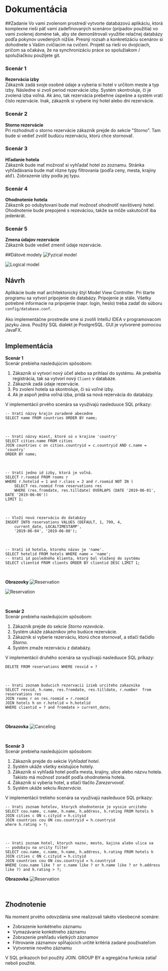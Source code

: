 # Dokumentácia

##Zadanie
Vo vami zvolenom prostredí vytvorte databázovú aplikáciu, 
ktorá komplexne rieši päť vami zadefinovaných scenárov (prípadov použitia) 
vo vami zvolenej doméne tak, aby ste demonštrovali využitie relačnej databázy 
podľa pokynov uvedených nižšie. Presný rozsah a konkretizáciu scenárov si
dohodnete s Vašim cvičiacim na cvičení. Projekt sa rieši vo dvojiciach, 
pričom sa očakáva, že na synchronizáciu práce so spolužiakom / spolužiačkou 
použijete git.

### Scenár 1
**Rezervácia izby**\
Zákazník zadá svoje osobné údaje a vyberia si hotel v určitom meste a typ izby. Následne si zvolí 
period rezervácie izby. Systém skontroluje, či je zvolená izba voľná. Ak áno, tak 
rezervácia prebehne úspešne a systém vratí číslo rezervácie. Inak, zákazník si vyberie iný
hotel alebo dni rezervácie.

### Scenár 2 
**Storno rezervácie**\
Pri rozhodnutí o storno rezervácie zákazník prejde do sekcie "Storno".
Tam bude si vedieť zvoliť budúcu rezerváciu, ktorú chce stornovať.

### Scenár 3
**Hľadanie hotela**\
Zákazník bude mať možnosť si vyhľadať hotel zo zoznamu. Stránka vyhľadávania 
bude mať rôzne typy filtrovania (podľa ceny, mesta, krajiny atď). Zobrazenie izby podla jej typu.

### Scenár 4
**Ohodnotenie hotela**\
Zákazník po odubytovaní bude mať možnosť ohodnotiť navštívený hotel. Ohodnotenie
bude prepojené s rezeváciou, takže sa môže uskutočniť iba jedenkrát.

### Scenár 5
**Zmena údajov rezervácie**\
Zákazník bude vedieť zmeniť údaje rezervácie.

##Dátové modely
![Fyzical model](fyzical_model.png)

![Logical model](logical_model.png)

## Návrh
Aplikácie bude mať architektonický štýl Model View Controller.
Pri štarte programu sa vytvorí pripojenie do databázy. Pripojenie je stále. 
Všetky potrebné informacie na pripojenie (napr. login, heslo) treba zadať do 
súboru ```config/database.conf```.\
\
Ako implementáčne prostredie sme si zvolili IntelliJ IDEA v programovacom 
jazyku Java. Použitý SQL dialekt je PostgreSQL. GUI je vytvorené pomocou JavaFX.

## Implementácia

**Scenár 1**\
Scenár prebieha nasledujúcim spôsobom:
1. Zákazník si vytvorí nový účeť alebo sa prihlasí do systému. Ak prebehla registrácia,
tak sa vytvorí nový ```Client``` v databáze.
2. Zákazník zadá údaje rezervácie.
3. Po zvolení hotela sa skontroluje, či sú voľné izby.
4. Ak je aspoň jedna voľná izba, pridá sa nová rezervácia do databázy.
 
V implementácii prvého scenára sa využívajú nasleduuce SQL príkazy:

    -- Vratí názvy krajín zoradené abecedne
    SELECT name FROM countries ORDER BY name;
    
<br> 

    -- Vratí názvy miest, ktoré sú v krajine 'country'
    SELECT cities.name FROM cities 
    JOIN countries c on cities.countryid = c.countryid AND c.name = 'country'
    ORDER BY name;
   
<br>
   
    -- Vratí jedno id izby, ktorá je voľná.
    SELECT r.roomid FROM rooms r
    WHERE r.hotelid = 1 and r.class = 2 and r.roomid NOT IN (
        SELECT res.roomid from reservations res
        WHERE (res.fromdate, res.tilldate) OVERLAPS (DATE '2019-06-01', DATE '2019-06-06'))
    LIMIT 1;
<br>
    
    -- Vloží novú rezerváciu do databázy    
    INSERT INTO reservations VALUES (DEFAULT, 1, 799, 4,
        current_date, LOCALTIMESTAMP',
        '2019-06-04', '2019-06-08');

<br>
        
    -- Vratí id hotela, ktoreho názov je 'name'.
    SELECT hotelid FROM hotels WHERE name = 'name';
    -- Vratí id posledného klienta, ktorý bol vložený do systému
    SELECT clientid FROM clients ORDER BY clientid DESC LIMIT 1;
    
<br>

**Obrazovky**
![Reservation](autentification.png)

![Reservation](Reservation.png)

<br>
    
**Scenár 2**\
Scenár prebieha nasledujúcim spôsobom:
1. Zákazník prejde do sekcie *Storno rezevácie*.
2. Systém ukáže zákazníkov jeho budúce rezervácie.
3. Zákazník si vyberie rezerváciu, ktorú chce stornovať, a stlačí tlačidlo *Storno*.
4. Systém zmaže rezerváciu z databázy.

V implementácii druhého scenára sa využívajú nasleduuce SQL príkazy:

    DELETE FROM reservations WHERE resvid = ?    
<br>

    -- Vrati zoznam buducich rezervacii izieb urciteho zakaznika 
    SELECT resvid, h.name, res.fromdate, res.tilldate, r.number  from reservations res
    JOIN rooms r on res.roomid = r.roomid
    JOIN hotels h on r.hotelid = h.hotelid
    WHERE clientid = ? and fromdate > current_date;
    
<br>

**Obrazovka**
![Canceling](cancel_reservation.png)

<br>

**Scenár 3**\
Scenár prebieha nasledujúcim spôsobom:
1. Zákazník prejde do sekcie *Vyhľadať hotel*.
2. Systém ukáže všetky existujúce hotely.
3. Zákazník si vyhľadá hotel podľa mesta, krajiny, ulice alebo názvu hotela.
Takisto má možnosť zoradiť podľa ohodnotenia hotela.
4. Zákazník si vyberia hotel, a stlačí tlačilo *Zarezervovať*.
5. Systém ukáže sekciu *Rezervácia*.

V implementácii tretieho scenára sa využívajú nasleduuce SQL príkazy:

    -- Vrati zoznam hotelov, ktorych ohodnotenie je vyssie urciteho
    SELECT cou.name, c.name, h.name, h.address, h.rating FROM hotels h
    JOIN cities c ON c.cityid = h.cityid
    JOIN countries cou ON cou.countryid = h.countryid
    where h.rating > ?;
    
<br>

    -- Vrati zoznam hotel, ktorych nazov, mesto, kajina alebo ulica sa
    -- podobaju na urcity filter
    SELECT cou.name, c.name, h.name, h.address, h.rating FROM hotels h
    JOIN cities c ON c.cityid = h.cityid
    JOIN countries cou ON cou.countryid = h.countryid
    WHERE (cou.name like ? or c.name like ? or h.name like ? or h.address like ?) and h.rating > ?;
    
    
**Obrazovka**
![Reservation](Searching_of_hotel.png)

<br>

## Zhodnotenie
Na moment prvého odovzdánia sme realizovali takéto všeobecné scenáre:
* Zobrazenie konkétneho záznamu
* Vymazávanie konkétneho záznamu
* Zobrazenie prehľadu všetkých záznamov
* Filtrovanie záznamov spĺňajúcich určité kritériá zadané používateľom
* Vytvorenie nového záznamu

V SQL príkazoch bol použitý JOIN. GROUP BY a agregáčna funkcia zatiaľ neboli 
použité.